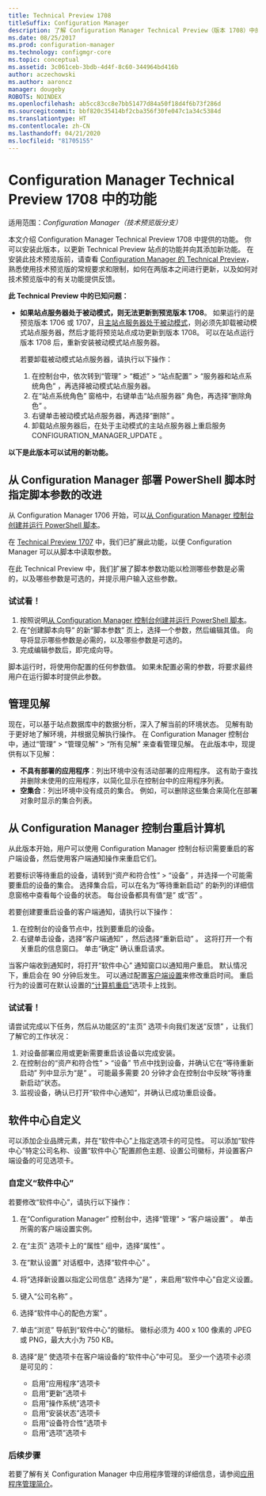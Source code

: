 ```yaml
---
title: Technical Preview 1708
titleSuffix: Configuration Manager
description: 了解 Configuration Manager Technical Preview（版本 1708）中的可用功能。
ms.date: 08/25/2017
ms.prod: configuration-manager
ms.technology: configmgr-core
ms.topic: conceptual
ms.assetid: 3c061ceb-3bdb-4d4f-8c60-344964bd416b
author: aczechowski
ms.author: aaroncz
manager: dougeby
ROBOTS: NOINDEX
ms.openlocfilehash: ab5cc83cc8e7bb51477d84a50f18d4f6b73f286d
ms.sourcegitcommit: bbf820c35414bf2cba356f30fe047c1a34c5384d
ms.translationtype: HT
ms.contentlocale: zh-CN
ms.lasthandoff: 04/21/2020
ms.locfileid: "81705155"
---
```

# <a name="capabilities-in-technical-preview-1708-for-configuration-manager"></a>Configuration Manager Technical Preview 1708 中的功能

适用范围：*Configuration Manager（技术预览版分支）*

本文介绍 Configuration Manager Technical Preview 1708 中提供的功能。 你可以安装此版本，以更新 Technical Preview 站点的功能并向其添加新功能。 在安装此技术预览版前，请查看 [Configuration Manager 的 Technical Preview](../../core/get-started/technical-preview.md)，熟悉使用技术预览版的常规要求和限制，如何在两版本之间进行更新，以及如何对技术预览版中的有关功能提供反馈。     


<!--  Known Issues Template   
**Known Issues in this Technical Preview:**
-   **Issue Name**. Details
    Workaround details.
-->
**此 Technical Preview 中的已知问题：**
- **如果站点服务器处于被动模式，则无法更新到预览版本 1708**。 如果运行的是预览版本 1706 或 1707，且[主站点服务器处于被动模式](capabilities-in-technical-preview-1706.md#site-server-role-high-availability)，则必须先卸载被动模式站点服务器，然后才能将预览站点成功更新到版本 1708。 可以在站点运行版本 1708 后，重新安装被动模式站点服务器。

  若要卸载被动模式站点服务器，请执行以下操作：
  1. 在控制台中，依次转到“管理”   > “概述”   > “站点配置”   > “服务器和站点系统角色”  ，再选择被动模式站点服务器。
  2. 在“站点系统角色”  窗格中，右键单击“站点服务器”  角色，再选择“删除角色”  。
  3. 右键单击被动模式站点服务器，再选择“删除”  。
  4. 卸载站点服务器后，在处于主动模式的主站点服务器上重启服务 CONFIGURATION_MANAGER_UPDATE  。




**以下是此版本可以试用的新功能。**  

<!--  Rough Section Template
##  FEATURE

### Procedure 1
### Try it out!  
 Try to complete the following tasks and then send us **Feedback** from the **Home** tab of the Ribbon to let us know how it worked:
 -  Task 1
 -  Task 2              
-->

## <a name="improvements-for-specifying-script-parameters-when-you-deploy-powershell-scripts-from-configuration-manager"></a>从 Configuration Manager 部署 PowerShell 脚本时指定脚本参数的改进
<!-- 1236459 -->

从 Configuration Manager 1706 开始，可以[从 Configuration Manager 控制台创建并运行 PowerShell 脚本](../../apps/deploy-use/create-deploy-scripts.md)。

在 [Technical Preview 1707](capabilities-in-technical-preview-1707.md#add-parameters-when-you-deploy-powershell-scripts-from-configuration-manager) 中，我们已扩展此功能，以便 Configuration Manager 可以从脚本中读取参数。

在此 Technical Preview 中，我们扩展了脚本参数功能以检测哪些参数是必需的，以及哪些参数是可选的，并提示用户输入这些参数。

### <a name="try-it-out"></a>试试看！

1. 按照说明[从 Configuration Manager 控制台创建并运行 PowerShell 脚本](../../apps/deploy-use/create-deploy-scripts.md)。
2. 在“创建脚本向导”  的新“脚本参数”  页上，选择一个参数，然后编辑其值。
向导将显示哪些参数是必需的，以及哪些参数是可选的。
4. 完成编辑参数后，即完成向导。

脚本运行时，将使用你配置的任何参数值。 如果未配置必需的参数，将要求最终用户在运行脚本时提供此参数。

## <a name="management-insights"></a>管理见解
<!-- 1353967 -->
现在，可以基于站点数据库中的数据分析，深入了解当前的环境状态。 见解有助于更好地了解环境，并根据见解执行操作。 在 Configuration Manager 控制台中，通过“管理”   > “管理见解”   > “所有见解”  来查看管理见解。 在此版本中，现提供有以下见解：

- **不具有部署的应用程序**：列出环境中没有活动部署的应用程序。 这有助于查找并删除未使用的应用程序，以简化显示在控制台中的应用程序列表。
- **空集合**：列出环境中没有成员的集合。 例如，可以删除这些集合来简化在部署对象时显示的集合列表。


## <a name="restart-computers-from-the-configuration-manager-console"></a>从 Configuration Manager 控制台重启计算机   
<!-- 1356283 -->
从此版本开始，用户可以使用 Configuration Manager 控制台标识需要重启的客户端设备，然后使用客户端通知操作来重启它们。

若要标识等待重启的设备，请转到“资产和符合性”   > “设备”  ，并选择一个可能需要重启的设备的集合。 选择集合后，可以在名为“等待重新启动”  的新列的详细信息窗格中查看每个设备的状态。 每台设备都具有值“是”  或“否”  。

若要创建要重启设备的客户端通知，请执行以下操作：
1. 在控制台的设备节点中，找到要重启的设备。
2. 右键单击设备，选择“客户端通知”  ，然后选择“重新启动”  。 这将打开一个有关重启的信息窗口。 单击“确定”  确认重启请求。

当客户端收到通知时，将打开“软件中心”  通知窗口以通知用户重启。 默认情况下，重启会在 90 分钟后发生。 可以通过配置[客户端设置](../clients/deploy/configure-client-settings.md)来修改重启时间。 重启行为的设置可在默认设置的[“计算机重启”](../clients/deploy/about-client-settings.md#computer-restart)选项卡上找到。


### <a name="try-it-out"></a>试试看！
请尝试完成以下任务，然后从功能区的“主页”  选项卡向我们发送“反馈”  ，让我们了解它的工作状况：
1. 对设备部署应用或更新需要重启该设备以完成安装。
2. 在控制台的“资产和符合性”   > “设备”  节点中找到设备，并确认它在“等待重新启动”  列中显示为“是”  。 可能最多需要 20 分钟才会在控制台中反映“等待重新启动”状态。
3. 监视设备，确认已打开“软件中心通知”，并确认已成功重启设备。


## <a name="software-center-customization"></a>软件中心自定义
<!-- 1351224 -->
可以添加企业品牌元素，并在“软件中心”上指定选项卡的可见性。 可以添加“软件中心”特定公司名称、设置“软件中心”配置颜色主题、设置公司徽标，并设置客户端设备的可见选项卡。

### <a name="customize-software-center"></a>自定义“软件中心”

若要修改“软件中心”，请执行以下操作：

1. 在“Configuration Manager”  控制台中，选择“管理”   > “客户端设置”  。 单击所需的客户端设置实例。
2. 在“主页”  选项卡上的“属性”  组中，选择“属性”  。
3. 在“默认设置”  对话框中，选择“软件中心”  。
4. 将“选择新设置以指定公司信息”  选择为“是”  ，来启用“软件中心”自定义设置。
5. 键入“公司名称”  。
6. 选择“软件中心的配色方案”  。
7. 单击“浏览”  导航到“软件中心”的徽标。 徽标必须为 400 x 100 像素的 JPEG 或 PNG，最大大小为 750 KB。
8. 选择“是”  使选项卡在客户端设备的“软件中心”中可见。 至少一个选项卡必须是可见的：

    -  启用“应用程序”选项卡
    -  启用“更新”选项卡
    -  启用“操作系统”选项卡
    -  启用“安装状态”选项卡
    -  启用“设备符合性”选项卡
    -  启用“选项”选项卡

### <a name="next-steps"></a>后续步骤

若要了解有关 Configuration Manager 中应用程序管理的详细信息，请参阅[应用程序管理简介](../../apps/understand/introduction-to-application-management.md)。
